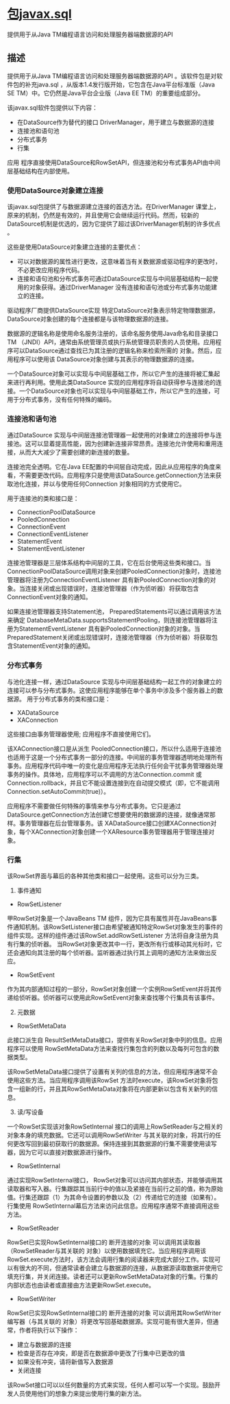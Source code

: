 #   [包javax.sql](https://docs.oracle.com/javase/8/docs/api/javax/sql/package-summary.html)

提供用于从Java TM编程语言访问和处理服务器端数据源的API

##  描述

提供用于从Java TM编程语言访问和处理服务器端数据源的API 。该软件包是对软件包的补充java.sql ，从版本1.4发行版开始，它包含在Java平台标准版（Java SE TM）中。它仍然是Java平台企业版（Java EE TM）的重要组成部分。

该javax.sql软件包提供以下内容：
-   在DataSource作为替代的接口 DriverManager，用于建立与数据源的连接
-   连接池和语句池
-   分布式事务
-   行集

应用 程序直接使用DataSource和RowSetAPI，但连接池和分布式事务API由中间层基础结构在内部使用。

### 使用DataSource对象建立连接

该javax.sql包提供了与数据源建立连接的首选方法。在DriverManager 课堂上，原来的机制，仍然是有效的，并且使用它会继续运行代码。然而，较新的DataSource机制是优选的，因为它提供了超过该DriverManager机制的许多优点 。

这些是使用DataSource对象建立连接的主要优点：
-   可以对数据源的属性进行更改，这意味着当有关数据源或驱动程序的更改时，不必更改应用程序代码。
-   连接和语句池和分布式事务可通过DataSource实现与中间层基础结构一起使用的对象获得。通过DriverManager 没有连接和语句池或分布式事务功能建立的连接。

驱动程序厂商提供DataSource实现 特定DataSource对象表示特定物理数据源，DataSource对象创建的每个连接都是与该物理数据源的连接。

数据源的逻辑名称是使用命名服务注册的，该命名服务使用Java命名和目录接口TM （JNDI）API，通常由系统管理员或执行系统管理员职责的人员使用。应用程序可以DataSource通过查找已为其注册的逻辑名称来检索所需的 对象。然后，应用程序可以使用该 DataSource对象创建与其表示的物理数据源的连接。

一个DataSource对象可以实现与中间层基础工作，所以它产生的连接将被汇集起来进行再利用。使用此类DataSource 实现的应用程序将自动获得参与连接池的连接。一个DataSource对象也可以实现与中间层基础工作，所以它产生的连接，可用于分布式事务，没有任何特殊的编码。

### 连接池和语句池

通过DataSource 实现与中间层连接池管理器一起使用的对象建立的连接将参与连接池。这可以显着提高性能，因为创建新连接非常昂贵。连接池允许使用和重用连接，从而大大减少了需要创建的新连接的数量。

连接池完全透明。它在Java EE配置的中间层自动完成，因此从应用程序的角度来看，不需要更改代码。应用程序只是使用该DataSource.getConnection方法来获取池化连接，并以与使用任何Connection 对象相同的方式使用它。

用于连接池的类和接口是：
-   ConnectionPoolDataSource
-   PooledConnection
-   ConnectionEvent
-   ConnectionEventListener
-   StatementEvent
-   StatementEventListener

连接池管理器是三层体系结构中间层的工具，它在后台使用这些类和接口。当ConnectionPoolDataSource调用对象来创建PooledConnection对象时，连接池管理器将注册为ConnectionEventListener 具有新PooledConnection对象的对象。当连接关闭或出现错误时，连接池管理器（作为侦听器）将获取包含ConnectionEvent对象的通知。

如果连接池管理器支持Statement池， PreparedStatements可以通过调用该方法来确定 DatabaseMetaData.supportsStatementPooling，则连接池管理器将注册为StatementEventListener 具有新PooledConnection对象的对象。当 PreparedStatement关闭或出现错误时，连接池管理器（作为侦听器）将获取包含StatementEvent对象的通知。

### 分布式事务

与池化连接一样，通过DataSource 实现与中间层基础结构一起工作的对象建立的连接可以参与分布式事务。这使应用程序能够在单个事务中涉及多个服务器上的数据源。
用于分布式事务的类和接口是：
-   XADataSource
-   XAConnection

这些接口由事务管理器使用; 应用程序不直接使用它们。

该XAConnection接口是从派生 PooledConnection接口，所以什么适用于连接池也适用于这是一个分布式事务一部分的连接。中间层的事务管理器透明地处理所有事务。应用程序代码中唯一的变化是应用程序无法执行任何会干扰事务管理器处理事务的操作。具体地，应用程序可以不调用的方法Connection.commit 或Connection.rollback，并且它不能设置连接到在自动提交模式（即，它不能调用 Connection.setAutoCommit(true)）。

应用程序不需要做任何特殊的事情来参与分布式事务。它只是通过DataSource.getConnection方法创建它想要使用的数据源的连接，就像通常那样。事务管理器在后台管理事务。该 XADataSource接口创建XAConnection对象，每个XAConnection对象创建一个XAResource事务管理器用于管理连接对象。

### 行集

该RowSet界面与幕后的各种其他类和接口一起使用。这些可以分为三类。

1.  事件通知

-   RowSetListener

甲RowSet对象是一个JavaBeans TM 组件，因为它具有属性并在JavaBeans事件通知机制。该RowSetListener接口由希望被通知特定RowSet对象发生的事件的组件实现。这样的组件通过该RowSet.addRowSetListener 方法将自身注册为具有行集的侦听器。
当RowSet对象更改其中一行，更改所有行或移动其光标时，它还会通知向其注册的每个侦听器。监听器通过执行其上调用的通知方法来做出反应。

-   RowSetEvent

作为其内部通知过程的一部分，RowSet对象创建一个实例RowSetEvent并将其传递给侦听器。侦听器可以使用此RowSetEvent对象来查找哪个行集具有该事件。

2.  元数据

-   RowSetMetaData

此接口派生自 ResultSetMetaData接口，提供有关RowSet对象中列的信息。应用程序可以使用 RowSetMetaData方法来查找行集包含的列数以及每列可包含的数据类型。

该RowSetMetaData接口提供了设置有关列的信息的方法，但应用程序通常不会使用这些方法。当应用程序调用该RowSet 方法时execute，该RowSet对象将包含一组新的行，并且其RowSetMetaData对象将在内部更新以包含有关新列的信息。

3.  读/写设备

一个RowSet实现该对象RowSetInternal 接口的调用上RowSetReader与之相关的对象本身的填充数据。它还可以调用RowSetWriter 与其关联的对象，将其行的任何更改写回到最初获取行的数据源。保持连接到其数据源的行集不需要使用读写器，因为它可以直接对数据源进行操作。

-   RowSetInternal

通过实现RowSetInternal接口， RowSet对象可以访问其内部状态，并能够调用其读取器和写入器。行集跟踪其当前行中的值以及紧接在当前行之前的值，称为原始值。行集还跟踪（1）为其命令设置的参数以及（2）传递给它的连接（如果有）。行集使用 RowSetInternal幕后方法来访问此信息。应用程序通常不直接调用这些方法。

-   RowSetReader

RowSet已实现RowSetInternal接口的 断开连接的对象 可以调用其读取器（RowSetReader与其关联的 对象）以使用数据填充它。当应用程序调用该RowSet.execute方法时，该方法会调用行集的阅读器来完成大部分工作。实现可以有很大的不同，但通常读者会建立与数据源的连接，从数据源读取数据并使用它填充行集，并关闭连接。读者还可以更新RowSetMetaData对象的行集。行集的内部状态也由读者或直接由方法更新RowSet.execute。

-   RowSetWriter

RowSet已实现RowSetInternal接口的 断开连接的对象 可以调用其RowSetWriter编写器（与其关联的 对象）将更改写回基础数据源。实现可能有很大差异，但通常，作者将执行以下操作：

-   建立与数据源的连接
-   检查是否存在冲突，即是否在数据源中更改了行集中已更改的值
-   如果没有冲突，请将新值写入数据源
-   关闭连接

该RowSet接口可以以任何数量的方式来实现，任何人都可以写一个实现。鼓励开发人员使用他们的想象力来提出使用行集的新方法。

